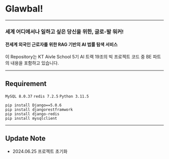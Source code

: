 # Glawbal!

---

### 세계 어디에서나 일하고 싶은 당신을 위한, 글로-발 워커!
#### 전세계 외국인 근로자를 위한 RAG 기반의 AI 법률 탐색 서비스

이 Repository는 KT Aivle School 5기 AI 트랙 19조의 빅 프로젝트 코드 중 BE 파트의 내용을 포함하고 있습니다.

---
##  Requirement

`MySQL 8.0.37`
`redis 7.2.5`
`Python 3.11.5`

```shell
pip install Django==5.0.6
pip install djangorestframwork
pip install django-redis
pip install mysqlclient
```

---

## Update Note

- 2024.06.25 프로젝트 초기화
